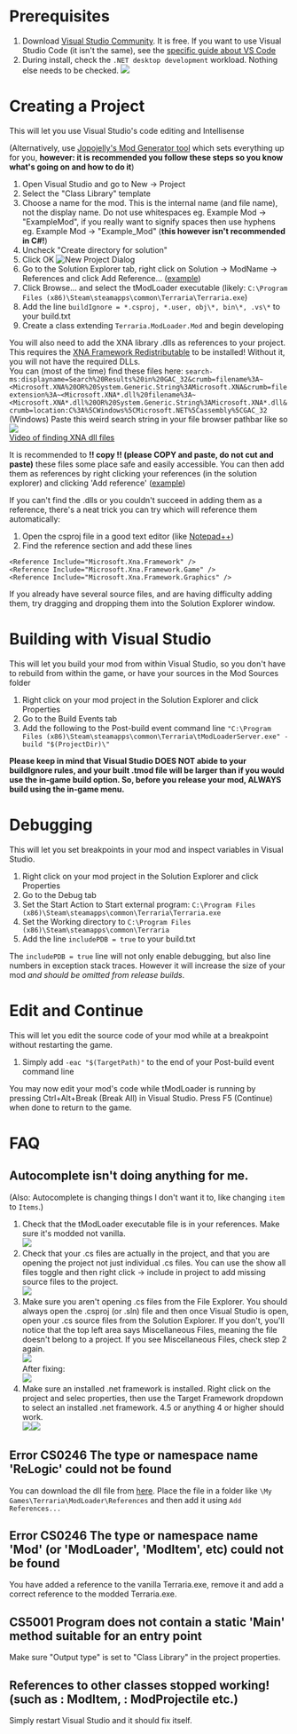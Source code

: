 # Prerequisites
1. Download [Visual Studio Community](https://visualstudio.microsoft.com/). It is free. If you want to use Visual Studio Code (it isn't the same), see the [specific guide about VS Code](Developing-with-Visual-Studio-Code)
2. During install, check the `.NET desktop development` workload. Nothing else needs to be checked.
![](https://i.imgur.com/ZfFjwDt.png)

# Creating a Project
This will let you use Visual Studio's code editing and Intellisense

(Alternatively, use [Jopojelly's Mod Generator tool](http://javid.ddns.net/tModLoader/generator/ModSkeletonGenerator.html) which sets everything up for you, **however: it is recommended you follow these steps so you know what's going on and how to do it**)

1. Open Visual Studio and go to New -> Project
1. Select the "Class Library" template
1. Choose a name for the mod. This is the internal name (and file name), not the display name. Do not use whitespaces eg. Example Mod -> "ExampleMod", if you really want to signify spaces then use hyphens eg. Example Mod -> "Example_Mod" (**this however isn't recommended in C#!**)
1. Uncheck "Create directory for solution"
1. Click OK
![New Project Dialog](http://i.imgur.com/tQIfA3g.png)
1. Go to the Solution Explorer tab, right click on Solution -> ModName -> References and click Add Reference... ([example](https://i.imgur.com/oM30lfT.png))
1. Click Browse... and select the tModLoader executable (likely: `C:\Program Files (x86)\Steam\steamapps\common\Terraria\Terraria.exe`)
1. Add the line `buildIgnore = *.csproj, *.user, obj\*, bin\*, .vs\*` to your build.txt
1. Create a class extending `Terraria.ModLoader.Mod` and begin developing

You will also need to add the XNA library .dlls as references to your project.   This requires the [XNA Framework Redistributable](https://www.microsoft.com/en-us/download/details.aspx?id=20914) to be installed! Without it, you will not have the required DLLs.  
You can (most of the time) find these files here: `search-ms:displayname=Search%20Results%20in%20GAC_32&crumb=filename%3A~<Microsoft.XNA%20OR%20System.Generic.String%3AMicrosoft.XNA&crumb=fileextension%3A~<Microsoft.XNA*.dll%20filename%3A~<Microsoft.XNA*.dll%20OR%20System.Generic.String%3AMicrosoft.XNA*.dll&crumb=location:C%3A%5CWindows%5CMicrosoft.NET%5Cassembly%5CGAC_32` (Windows)
Paste this weird search string in your file browser pathbar like so 
![](https://i.imgur.com/zQo6j1X.png)    
[Video of finding XNA dll files](https://gfycat.com/CleanLastLeveret)

It is recommended to **!! copy !! (please COPY and paste, do not cut and paste)** these files some place safe and easily accessible. You can then add them as references by right clicking your references (in the solution explorer) and clicking 'Add reference' ([example](https://i.imgur.com/oM30lfT.png))

If you can't find the .dlls or you couldn't succeed in adding them as a reference, there's a neat trick you can try which will reference them automatically: 
1. Open the csproj file in a good text editor (like [Notepad++](https://notepad-plus-plus.org/))
1. Find the reference section and add these lines

`<Reference Include="Microsoft.Xna.Framework" />`  
`<Reference Include="Microsoft.Xna.Framework.Game" />`  
`<Reference Include="Microsoft.Xna.Framework.Graphics" />`  

If you already have several source files, and are having difficulty adding them, try dragging and dropping them into the Solution Explorer window.

# Building with Visual Studio
This will let you build your mod from within Visual Studio, so you don't have to rebuild from within the game, or have your sources in the Mod Sources folder

1. Right click on your mod project in the Solution Explorer and click Properties
1. Go to the Build Events tab
1. Add the following to the Post-build event command line
`"C:\Program Files (x86)\Steam\steamapps\common\Terraria\tModLoaderServer.exe" -build "$(ProjectDir)\"`

**Please keep in mind that Visual Studio DOES NOT abide to your buildIgnore rules, and your built .tmod file will be larger than if you would use the in-game build option. So, before you release your mod, ALWAYS build using the in-game menu.**

# Debugging
This will let you set breakpoints in your mod and inspect variables in Visual Studio.

1. Right click on your mod project in the Solution Explorer and click Properties
1. Go to the Debug tab
1. Set the Start Action to Start external program: `C:\Program Files (x86)\Steam\steamapps\common\Terraria\Terraria.exe`
1. Set the Working directory to `C:\Program Files (x86)\Steam\steamapps\common\Terraria`
1. Add the line `includePDB = true` to your build.txt

The `includePDB = true` line will not only enable debugging, but also line numbers in exception stack traces. However it will increase the size of your mod _and should be omitted from release builds_.

# Edit and Continue
This will let you edit the source code of your mod while at a breakpoint without restarting the game.

1. Simply add `-eac "$(TargetPath)"` to the end of your Post-build event command line

You may now edit your mod's code while tModLoader is running by pressing Ctrl+Alt+Break (Break All) in Visual Studio. Press F5 (Continue) when done to return to the game.

# FAQ
## Autocomplete isn't doing anything for me.
(Also: Autocomplete is changing things I don't want it to, like changing `item` to `Items`.)
1. Check that the tModLoader executable file is in your references. Make sure it's modded not vanilla.    
![](http://i.imgur.com/HvodIHV.png)
2. Check that your .cs files are actually in the project, and that you are opening the project not just individual .cs files. You can use the show all files toggle and then right click -> include in project to add missing source files to the project.    
![](http://i.imgur.com/dNMyROY.png)
3. Make sure you aren't opening .cs files from the File Explorer. You should always open the .csproj (or .sln) file and then once Visual Studio is open, open your .cs source files from the Solution Explorer. If you don't, you'll notice that the top left area says Miscellaneous Files, meaning the file doesn't belong to a project. If you see Miscellaneous Files, check step 2 again.    
![](https://i.imgur.com/bw41Wt4.png)    
After fixing:    
![](https://i.imgur.com/RY456Nb.png)
4. Make sure an installed .net framework is installed. Right click on the project and selec properties, then use the Target Framework dropdown to select an installed .net framework. 4.5 or anything 4 or higher should work.    
![](https://i.imgur.com/amGQghT.png)![](https://i.imgur.com/rH9Ca7q.png)    

## Error CS0246 The type or namespace name 'ReLogic' could not be found
You can download the dll file from [here](https://github.com/blushiemagic/tModLoader/tree/master/references). Place the file in a folder like `\My Games\Terraria\ModLoader\References` and then add it using `Add References...`

## Error CS0246 The type or namespace name 'Mod' (or 'ModLoader', 'ModItem', etc) could not be found
You have added a reference to the vanilla Terraria.exe, remove it and add a correct reference to the modded Terraria.exe.

## CS5001 Program does not contain a static 'Main' method suitable for an entry point
Make sure "Output type" is set to "Class Library" in the project properties.

## References to other classes stopped working! (such as : ModItem, : ModProjectile etc.)
Simply restart Visual Studio and it should fix itself.